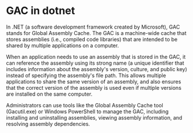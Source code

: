 # GAC in dotnet

In .NET (a software development framework created by Microsoft), GAC stands for Global Assembly Cache. The GAC is a machine-wide cache that stores assemblies (i.e., compiled code libraries) that are intended to be shared by multiple applications on a computer.

When an application needs to use an assembly that is stored in the GAC, it can reference the assembly using its strong name (a unique identifier that includes information about the assembly's version, culture, and public key) instead of specifying the assembly's file path. This allows multiple applications to share the same version of an assembly, and also ensures that the correct version of the assembly is used even if multiple versions are installed on the same computer.

Administrators can use tools like the Global Assembly Cache tool (Gacutil.exe) or Windows PowerShell to manage the GAC, including installing and uninstalling assemblies, viewing assembly information, and resolving assembly dependencies.